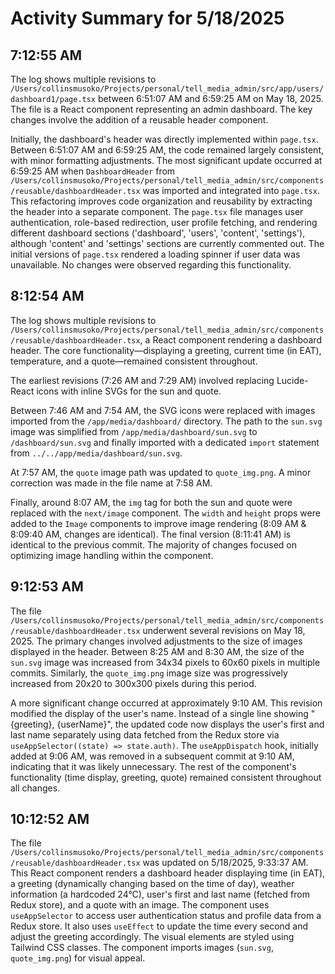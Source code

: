 # Activity Summary for 5/18/2025

## 7:12:55 AM
The log shows multiple revisions to `/Users/collinsmusoko/Projects/personal/tell_media_admin/src/app/users/dashboard1/page.tsx` between 6:51:07 AM and 6:59:25 AM on May 18, 2025.  The file is a React component representing an admin dashboard.  The key changes involve the addition of a reusable header component.

Initially, the dashboard's header was directly implemented within `page.tsx`.  Between 6:51:07 AM and 6:59:25 AM,  the code remained largely consistent, with minor formatting adjustments.  The most significant update occurred at 6:59:25 AM when  `DashboardHeader` from  `/Users/collinsmusoko/Projects/personal/tell_media_admin/src/components/reusable/dashboardHeader.tsx` was imported and integrated into `page.tsx`. This refactoring improves code organization and reusability by extracting the header into a separate component.  The  `page.tsx` file manages user authentication, role-based redirection, user profile fetching, and rendering different dashboard sections ('dashboard', 'users', 'content', 'settings'), although 'content' and 'settings' sections are currently commented out.  The initial versions of `page.tsx`  rendered a loading spinner if user data was unavailable.  No changes were observed regarding this functionality.


## 8:12:54 AM
The log shows multiple revisions to `/Users/collinsmusoko/Projects/personal/tell_media_admin/src/components/reusable/dashboardHeader.tsx`, a React component rendering a dashboard header.  The core functionality—displaying a greeting, current time (in EAT), temperature, and a quote—remained consistent throughout.

The earliest revisions (7:26 AM and 7:29 AM) involved replacing Lucide-React icons with inline SVGs for the sun and quote.

Between 7:46 AM and 7:54 AM, the SVG icons were replaced with images imported from the `/app/media/dashboard/` directory.  The path to the `sun.svg` image was simplified from `/app/media/dashboard/sun.svg` to `/dashboard/sun.svg` and finally imported with a dedicated `import` statement from  `../../app/media/dashboard/sun.svg`.

At 7:57 AM, the `quote` image path was updated to `quote_img.png`. A minor correction was made in the file name at 7:58 AM.

Finally, around 8:07 AM, the `img` tag for both the sun and quote were replaced with the `next/image` component.  The `width` and `height` props were added to the `Image` components to improve image rendering (8:09 AM & 8:09:40 AM, changes are identical). The final version (8:11:41 AM) is identical to the previous commit.  The majority of changes focused on optimizing image handling within the component.


## 9:12:53 AM
The file `/Users/collinsmusoko/Projects/personal/tell_media_admin/src/components/reusable/dashboardHeader.tsx` underwent several revisions on May 18, 2025.  The primary changes involved adjustments to the size of images displayed in the header.  Between 8:25 AM and 8:30 AM, the size of the `sun.svg` image was increased from 34x34 pixels to 60x60 pixels in multiple commits. Similarly, the `quote_img.png` image size was progressively increased from 20x20 to 300x300 pixels during this period.

A more significant change occurred at approximately 9:10 AM.  This revision modified the display of the user's name. Instead of a single line showing  "{greeting}, {userName}", the updated code now displays the user's first and last name separately using data fetched from the Redux store via `useAppSelector((state) => state.auth)`.  The `useAppDispatch` hook, initially added at 9:06 AM, was removed in a subsequent commit at 9:10 AM, indicating that it was likely unnecessary.  The rest of the component's functionality (time display, greeting, quote) remained consistent throughout all changes.


## 10:12:52 AM
The file `/Users/collinsmusoko/Projects/personal/tell_media_admin/src/components/reusable/dashboardHeader.tsx` was updated on 5/18/2025, 9:33:37 AM.  This React component renders a dashboard header displaying time (in EAT), a greeting (dynamically changing based on the time of day), weather information (a hardcoded 24°C), user's first and last name (fetched from Redux store), and a quote with an image.  The component uses `useAppSelector` to access user authentication status and profile data from a Redux store.  It also uses `useEffect` to update the time every second and adjust the greeting accordingly.  The visual elements are styled using Tailwind CSS classes. The component imports images (`sun.svg`, `quote_img.png`) for visual appeal.
